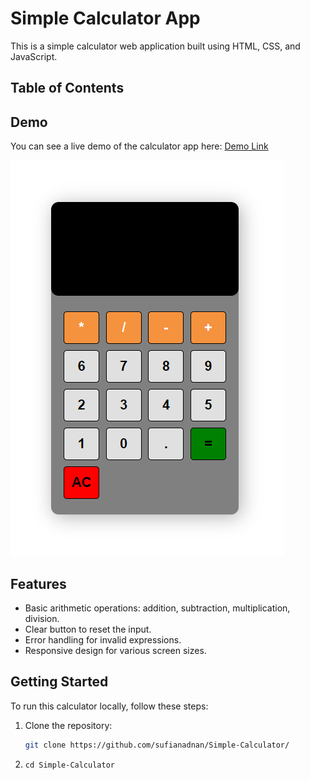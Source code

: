 # Simple Calculator App

This is a simple calculator web application built using HTML, CSS, and JavaScript.

## Table of Contents


## Demo
You can see a live demo of the calculator app here: [Demo Link](https://sufianadnan.github.io/Simple-Calculator/)

![Calculator Screenshot](Screenshot.png)

## Features

- Basic arithmetic operations: addition, subtraction, multiplication, division.
- Clear button to reset the input.
- Error handling for invalid expressions.
- Responsive design for various screen sizes.

## Getting Started

To run this calculator locally, follow these steps:

1. Clone the repository:

   ```bash
   git clone https://github.com/sufianadnan/Simple-Calculator/
   
2. `cd Simple-Calculator`

